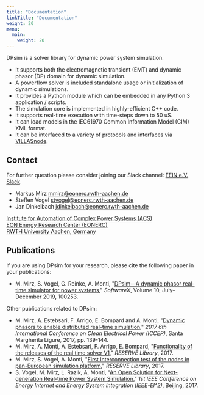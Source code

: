 ```yaml
---
title: "Documentation"
linkTitle: "Documentation"
weight: 20
menu:
  main:
    weight: 20
---
```


DPsim is a solver library for dynamic power system simulation.

- It supports both the electromagnetic transient (EMT) and dynamic phasor (DP) domain for dynamic simulation.
- A powerflow solver is included standalone usage or initialization of dynamic simulations.
- It provides a Python module which can be embedded in any Python 3 application / scripts.
- The simulation core is implemented in highly-efficient C++ code.
- It supports real-time execution with time-steps down to 50 uS.
- It can load models in the IEC61970 Common Information Model (CIM) XML format.
- It can be interfaced to a variety of protocols and interfaces via [VILLASnode](http://www.fein-aachen.org/projects/villas-framework/).


## Contact

For further question please consider joining our Slack channel: [FEIN e.V. Slack](https://join.slack.com/t/feinev/shared_invite/enQtNTE1NjY5MTg5NTY4LWM4MWI5ZTVkNDgzZTgyNmY5NWY2N2M3MjdjYzQxY2E0MmRlNjBkYTc3ODNlMDliY2M5YzllNjE4YTY3ODBjM2M).


- Markus Mirz <mmirz@eonerc.rwth-aachen.de>
- Steffen Vogel <stvogel@eonerc.rwth-aachen.de>
- Jan Dinkelbach <jdinkelbach@eonerc.rwth-aachen.de>

[Institute for Automation of Complex Power Systems (ACS)](http://www.acs.eonerc.rwth-aachen.de)  
[EON Energy Research Center (EONERC)](http://www.eonerc.rwth-aachen.de)  
[RWTH University Aachen, Germany](http://www.rwth-aachen.de)  


## Publications

If you are using DPsim for your research, please cite the following paper in your publications:

- M. Mirz, S. Vogel, G. Reinke, A. Monti, "[DPsim—A dynamic phasor real-time simulator for power systems](https://www.sciencedirect.com/science/article/pii/S2352711018302760)," _SoftwareX_, Volume 10, July–December 2019, 100253.

Other publications related to DPsim:

- M. Mirz, A. Estebsari, F. Arrigo, E. Bompard and A. Monti, "[Dynamic phasors to enable distributed real-time simulation](http://ieeexplore.ieee.org/document/8004805/)," _2017 6th International Conference on Clean Electrical Power (ICCEP)_, Santa Margherita Ligure, 2017, pp. 139-144.
- M. Mirz, A. Monti, A. Estebsari, F. Arrigo, E. Bompard, "[Functionality of the releases of the real time solver V1](http://re-serve.eu/files/reserve/Content/Deliverables/D4.2.pdf)," _RESERVE Library_, 2017.
- M. Mirz, S. Vogel, A. Monti, "[First Interconnection test of the nodes in pan-European simulation platform](http://re-serve.eu/files/reserve/Content/Deliverables/D4.4.pdf)," _RESERVE Library_, 2017.
- S. Vogel, M. Mirz, L. Razik, A. Monti, "[An Open Solution for Next-generation Real-time Power System Simulation](https://ieeexplore.ieee.org/document/8245739)," _1st IEEE Conference on Energy Internet and Energy System Integration (IEEE-EI^2)_, Beijing, 2017.
